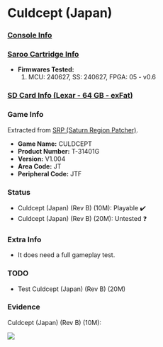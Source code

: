 # Culdcept (Japan)

### [Console Info](../../../../../Info/Consoles/VA13/README.md)

### [Saroo Cartridge Info](../../../../../Info/Cartridges/RetroGameParadiseStore/1.32F/README.md)

- <b>Firmwares Tested:</b>
  1. MCU: 240627, SS: 240627, FPGA: 05 - v0.6

### [SD Card Info (Lexar - 64 GB - exFat)](../../../../../Info/SdCards/Lexar/64GB/exfat/README.md)

### Game Info

Extracted from [SRP (Saturn Region Patcher)](https://segaxtreme.net/resources/saturn-region-patcher.81/download).

- <b>Game Name:</b> CULDCEPT
- <b>Product Number:</b> T-31401G
- <b>Version:</b> V1.004
- <b>Area Code:</b> JT
- <b>Peripheral Code:</b> JTF

### Status

- Culdcept (Japan) (Rev B) (10M): Playable :heavy_check_mark:
- Culdcept (Japan) (Rev B) (20M): Untested :question:

### Extra Info

- It does need a full gameplay test.

### TODO

- Test Culdcept (Japan) (Rev B) (20M)

### Evidence

Culdcept (Japan) (Rev B) (10M):

[![](https://img.youtube.com/vi/jHhVdyVRrHQ/0.jpg)](https://www.youtube.com/watch?v=jHhVdyVRrHQ)
